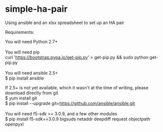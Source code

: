 # simple-ha-pair
Using ansible and an xlsx spreadsheet to set up an HA pair

Requirements:<br>

You will need Python 2.7+<br><br>
You will need pip<br>
curl 'https://bootstrap.pypa.io/get-pip.py' > get-pip.py && sudo python get-pip.py
<br><br>
You will need ansible 2.5+ <br> 
$ pip install ansible <br>

If 2.5+ is not yet available, which it wasn't at the time of writing,  please download directly from git <br>
$ yum install git <br>
$ pip install --upgrade git+https://github.com/ansible/ansible.git<br>
<br>
You will need f5-sdk >= 3.0.9, and a few other modules
<br>
$ pip install f5-sdk==3.0.9 bigsuds netaddr deepdiff request objectpath openpyxl








